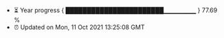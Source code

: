 - ⏳ Year progress { ███████████████████████▁▁▁▁▁▁▁ } 77.69 %
- ⏰ Updated on Mon, 11 Oct 2021 13:25:08 GMT

